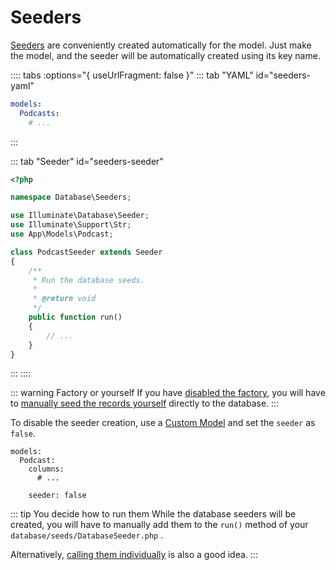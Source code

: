 # Seeders

[Seeders](https://laravel.com/docs/seeding) are conveniently created automatically for the model. Just make the model, and the seeder will be automatically created using its key name.

:::: tabs :options="{ useUrlFragment: false }"
::: tab "YAML" id="seeders-yaml"
```yaml
models:
  Podcasts:
    # ...
```
:::

::: tab "Seeder" id="seeders-seeder"
```php
<?php

namespace Database\Seeders;

use Illuminate\Database\Seeder;
use Illuminate\Support\Str;
use App\Models\Podcast;

class PodcastSeeder extends Seeder
{
    /**
     * Run the database seeds.
     *
     * @return void
     */
    public function run()
    {
        // ...
    }
}
```
:::
::::

::: warning Factory or yourself
If you have [disabled the factory](factories.md#disabled-factory), you will have to [manually seed the records yourself](https://laravel.com/docs/seeding#writing-seeders) directly to the database.
:::

To disable the seeder creation, use a [Custom Model](./#custom-model) and set the `seeder` as `false`.

```yaml{6}
models:
  Podcast:
    columns:
      # ...

    seeder: false
```

::: tip You decide how to run them
While the database seeders will be created, you will have to manually add them to the `run()` method of your `database/seeds/DatabaseSeeder.php` .

Alternatively, [calling them individually](https://laravel.com/docs/seeding#running-seeders) is also a good idea.
:::

